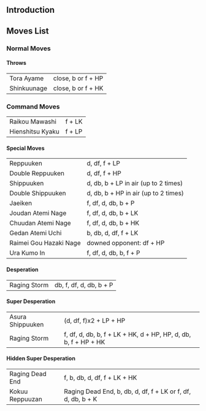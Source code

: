 ## Introduction

## Moves List

### Normal Moves

#### Throws

|             |                    |
|-------------|--------------------|
| Tora Ayame  | close, b or f + HP |
| Shinkuunage | close, b or f + HK |

### Command Moves

|                  |        |
|------------------|--------|
| Raikou Mawashi   | f + LK |
| Hienshitsu Kyaku | f + LP |

#### Special Moves

|                        |                                      |
|------------------------|--------------------------------------|
| Reppuuken              | d, df, f + LP                        |
| Double Reppuuken       | d, df, f + HP                        |
| Shippuuken             | d, db, b + LP in air (up to 2 times) |
| Double Shippuuken      | d, db, b + HP in air (up to 2 times) |
| Jaeiken                | f, df, d, db, b + P                  |
| Joudan Atemi Nage      | f, df, d, db, b + LK                 |
| Chuudan Atemi Nage     | f, df, d, db, b + HK                 |
| Gedan Atemi Uchi       | b, db, d, df, f + LK                 |
| Raimei Gou Hazaki Nage | downed opponent: df + HP             |
| Ura Kumo In            | f, df, d, db, b, f + P               |

#### Desperation

|              |                         |
|--------------|-------------------------|
| Raging Storm | db, f, df, d, db, b + P |

#### Super Desperation

|                  |                                                                 |
|------------------|-----------------------------------------------------------------|
| Asura Shippuuken | (d, df, f)x2 + LP + HP                                          |
| Raging Storm     | f, df, d, db, b, f + LK + HK, d + HP, HP, d, db, b, f + HP + HK |

#### Hidden Super Desperation

|                 |                                                              |
|-----------------|--------------------------------------------------------------|
| Raging Dead End | f, b, db, d, df, f + LK + HK                                 |
| Kokuu Reppuuzan | Raging Dead End, b, db, d, df, f + LK or f, df, d, db, b + K |

